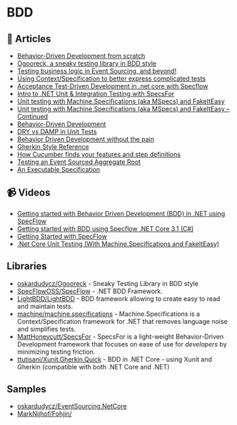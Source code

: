 
# BDD

## 📕 Articles
- [Behavior-Driven Development from scratch](https://beyondxscratch.com/2019/05/21/behavior-driven-development-from-scratch/)
- [Ogooreck, a sneaky testing library in BDD style](https://event-driven.io/en/ogooreck_sneaky_bdd_testing_framework/)
- [Testing business logic in Event Sourcing, and beyond!](https://event-driven.io/en/testing_event_sourcing/)
- [Using Context/Specification to better express complicated tests](https://jeremydmiller.com/2022/10/24/using-context-specification-to-better-express-complicated-tests/)
- [Acceptance Test-Driven Development in .net core with Specflow](https://itnext.io/acceptance-test-driven-development-in-net-core-with-specflow-dcb17fb7a893)
- [Intro to .NET Unit & Integration Testing with SpecsFor](https://www.infoq.com/articles/specsfor/)
- [Unit testing with Machine.Specifications (aka MSpecs) and FakeItEasy](https://dotnetcorecentral.com/blog/unit-testing-with-machine-specifications-aka-mspecs-and-fakeiteasy/)
- [Unit testing with Machine.Specifications (aka MSpecs) and FakeItEasy – Continued](https://dotnetcorecentral.com/blog/unit-testing-with-machine-specifications-aka-mspecs-and-fakeiteasy-continued/)
- [Behavior-Driven Development](https://www.codemag.com/article/0805061/Behavior-Driven-Development)
- [DRY vs DAMP in Unit Tests](https://enterprisecraftsmanship.com/posts/dry-damp-unit-tests)
- [Behavior Driven Development without the pain](https://www.functionize.com/blog/behavior-driven-development-without-the-pain)
- [Gherkin Style Reference](https://cucumber.io/docs/gherkin/reference/)
- [How Cucumber finds your features and step definitions](https://cucumber.io/docs/gherkin/step-organization/)
- [Testing an Event Sourced Aggregate Root](https://buildplease.com/pages/fpc-13/)
- [An Executable Specification](https://buildplease.com/pages/fpc-14/)
## 📹 Videos
- [Getting started with Behavior Driven Development (BDD) in .NET using SpecFlow](https://www.youtube.com/watch?v=EEeVU0z26u0)
- [Getting started with BDD using Specflow .NET Core 3.1 (C#)](https://www.youtube.com/watch?v=O5oHiBD5Lvk)
- [Getting Started with SpecFlow](https://www.youtube.com/watch?v=HpRzI0C-x-8)
- [.Net Core Unit Testing (With Machine.Specifications and FakeItEasy)](https://www.youtube.com/watch?v=SaQPQik6_hc)
## Libraries
- [oskardudycz/Ogooreck](https://github.com/oskardudycz/Ogooreck) - Sneaky Testing Library in BDD style
- [SpecFlowOSS/SpecFlow](https://github.com/SpecFlowOSS/SpecFlow) - .NET BDD Framework. 
- [LightBDD/LightBDD](https://github.com/LightBDD/LightBDD) - BDD framework allowing to create easy to read and maintain tests.
- [machine/machine.specifications](https://github.com/machine/machine.specifications) - Machine.Specifications is a Context/Specification framework for .NET that removes language noise and simplifies tests.
- [MattHoneycutt/SpecsFor](https://github.com/MattHoneycutt/SpecsFor) - SpecsFor is a light-weight Behavior-Driven Development framework that focuses on ease of use for *developers* by minimizing testing friction.
- [ttutisani/Xunit.Gherkin.Quick](https://github.com/ttutisani/Xunit.Gherkin.Quick) - BDD in .NET Core - using Xunit and Gherkin (compatible with both .NET Core and .NET)
## Samples
- [oskardudycz/EventSourcing.NetCore](https://github.com/oskardudycz/EventSourcing.NetCore/tree/main/Sample)
- [MarkNijhof/Fohjin/](https://github.com/MarkNijhof/Fohjin/)